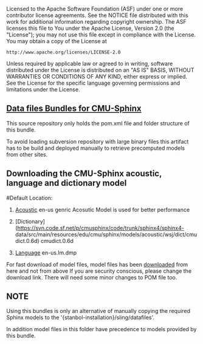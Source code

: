 Licensed to the Apache Software Foundation (ASF) under one or more
contributor license agreements.  See the NOTICE file distributed with
this work for additional information regarding copyright ownership.
The ASF licenses this file to You under the Apache License, Version 2.0
(the "License"); you may not use this file except in compliance with
the License.  You may obtain a copy of the License at

    http://www.apache.org/licenses/LICENSE-2.0

Unless required by applicable law or agreed to in writing, software
distributed under the License is distributed on an "AS IS" BASIS,
WITHOUT WARRANTIES OR CONDITIONS OF ANY KIND, either express or implied.
See the License for the specific language governing permissions and
limitations under the License.

## [Data files Bundles for CMU-Sphinx](https://github.com/sumansaurabh/Sphinx-Model)

This source repository only holds the pom.xml file and folder structure of this bundle.

To avoid loading subversion repository with large binary files this artifact has to be build and deployed manually to retrieve precomputed models from other sites.


## Downloading the CMU-Sphinx acoustic, language and dictionary model 

#Default Location:
1) [Acoustic](http://sourceforge.net/projects/cmusphinx/files/Acoustic%20and%20Language%20Models/US%20English%20Generic%20Acoustic%20Model/en-us.tar.gz/download) en-us genric Acosutic Model is used for better performance

2) [Dictionary](https://svn.code.sf.net/p/cmusphinx/code/trunk/sphinx4/sphinx4- data/src/main/resources/edu/cmu/sphinx/models/acoustic/wsj/dict/cmudict.0.6d) cmudict.0.6d

3) [Language](https://svn.code.sf.net/p/cmusphinx/code/trunk/sphinx4/sphinx4-data/src/main/resources/edu/cmu/sphinx/models/language/en-us.lm.dmp) en-us.lm.dmp


For fast download of model files, model files has been [downloaded](https://sphinx-model.googlecode.com/svn/trunk) from here and not from above If you are security conscious, please change the download link. There will need some minor changes to POM file too.

## NOTE  

Using this bundles is only an alternative of manually copying the required Sphinx models to the '{stanbol-installation}/sling/datafiles'.

In addition model files in this folder have precedence to models provided by this bundle.




